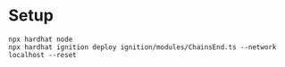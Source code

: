 # Setup

```shell
npx hardhat node
npx hardhat ignition deploy ignition/modules/ChainsEnd.ts --network localhost --reset
```
